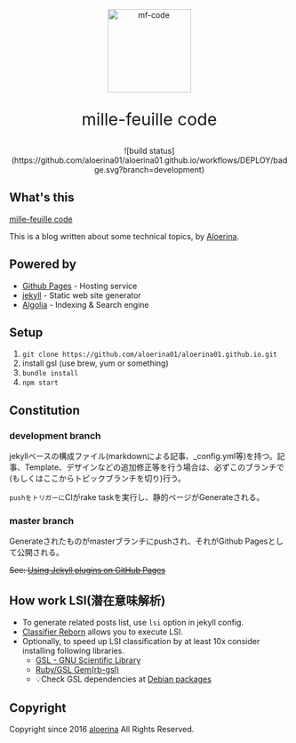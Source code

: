 <p style="text-align:center;margin:0 auto 16px;">
  <a href="https://aloerina01.github.io/" rel="nofollow">
    <img width="150" src="https://aloerina01.github.io/assets/logo.png" alt="mf-code">
  </a>
</p>
<p align="center" style="font-size:30px;">mille-feuille code</p>

<p align="center">
![build status](https://github.com/aloerina01/aloerina01.github.io/workflows/DEPLOY/badge.svg?branch=development)
</p>

## What's this
[mille-feuille code](https://aloerina01.github.io/)

This is a blog written about some technical topics, by [Aloerina](https://twitter.com/aloerina_).


## Powered by

* [Github Pages](https://pages.github.com/) - Hosting service
* [jekyll](https://jekyllrb.com/) - Static web site generator
* [Algolia](https://www.algolia.com/) - Indexing & Search engine


## Setup

1. `git clone https://github.com/aloerina01/aloerina01.github.io.git`
2. install gsl (use brew, yum or something)
2. `bundle install`
3. `npm start`


## Constitution

### development branch
jekyllベースの構成ファイル(markdownによる記事、_config.yml等)を持つ。記事、Template、デザインなどの追加修正等を行う場合は、必ずこのブランチで(もしくはここからトピックブランチを切り)行う。

`pushをトリガーに`CIがrake taskを実行し、静的ページがGenerateされる。



### master branch

Generateされたものがmasterブランチにpushされ、それがGithub Pagesとして公開される。


~~See: [Using Jekyll plugins on GitHub Pages](http://ixti.net/software/2013/01/28/using-jekyll-plugins-on-github-pages.html)~~


## How work LSI(潜在意味解析)

* To generate related posts list, use `lsi` option in jekyll config.
* [Classifier Reborn](https://jekyll.github.io/classifier-reborn/) allows you to execute LSI.
* Optionally, to speed up LSI classification by at least 10x consider installing following libraries.
  * [GSL - GNU Scientific Library](https://www.gnu.org/software/gsl/)
  * [Ruby/GSL Gem(rb-gsl)](https://rubygems.org/gems/gsl)
  * 💡Check GSL dependencies at [Debian packages](https://packages.debian.org/search?searchon=sourcenames&keywords=gsl)

## Copyright

Copyright since 2016 [aloerina](https://twitter.com/aloerina_) All Rights Reserved.
